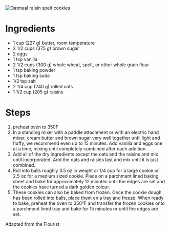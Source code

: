 ![Oatmeal raisin spelt cookies](https://user-images.githubusercontent.com/51278/112092958-e4adab80-8b55-11eb-8939-47bdb3ee758c.jpeg)

# Ingredients

* 1 cup (227 g) butter, room temperature
* 2 1/2 cups (375 g) brown sugar
* 2 eggs 
* 1 tsp vanilla 
* 2 1/2 cups (300 g) whole wheat, spelt, or other whole grain flour
* 1 tsp baking powder 
* 1 tsp baking soda 
* 1/2 tsp salt 
* 2 1/4 cup (240 g) rolled oats 
* 1 1/2 cup (205 g) raisins

# Steps

1. preheat oven to 350F
2. In a standing mixer with a paddle attachment or with an electric hand mixer, cream butter and brown sugar very well together until light and fluffy, we recommend even up to 15 minutes. Add vanilla and eggs one at a time, mixing until completely combined after each addition. 
3. Add all of the dry ingredients except the oats and the raisins and mix until incorporated. Add the oats and raisins last and mix until it is just combined. 
4. Roll into balls roughly 3.5 oz in weight or 1/4 cup for a large cookie or 2.5 oz for a medium sized cookie. Place on a parchment lined baking sheet and bake for approximately 12 minutes until the edges are set and the cookies have turned a dark golden colour.
5. These cookies can also be baked from frozen. Once the cookie dough has been rolled into balls, place them on a tray and freeze. When ready to bake, preheat the oven to 350°F and transfer the frozen cookies onto a parchment lined tray and bake for 15 minutes or until the edges are set.

Adapted from the Flourist
